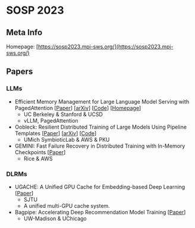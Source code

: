# SOSP 2023

## Meta Info

Homepage: [https://sosp2023.mpi-sws.org/](https://sosp2023.mpi-sws.org/)

## Papers

### LLMs

* Efficient Memory Management for Large Language Model Serving with PagedAttention \[[Paper](https://dl.acm.org/doi/10.1145/3600006.3613165)] \[[arXiv](https://browse.arxiv.org/abs/2309.06180)] \[[Code](https://github.com/vllm-project/vllm)] \[[Homepage](https://vllm.ai/)]
  * UC Berkeley & Stanford & UCSD
  * vLLM, PagedAttention
* Oobleck: Resilient Distributed Training of Large Models Using Pipeline Templates \[[Paper](https://dl.acm.org/doi/abs/10.1145/3600006.3613152)] \[[arXiv](https://browse.arxiv.org/abs/2309.08125)] \[[Code](https://github.com/SymbioticLab/Oobleck)]
  * UMich SymbioticLab & AWS & PKU
* GEMINI: Fast Failure Recovery in Distributed Training with In-Memory Checkpoints \[[Paper](https://dl.acm.org/doi/10.1145/3600006.3613145)]
  * Rice & AWS

### DLRMs

* UGACHE: A Unified GPU Cache for Embedding-based Deep Learning \[[Paper](https://dl.acm.org/doi/10.1145/3600006.3613169)]
  * SJTU
  * A unified multi-GPU cache system.
* Bagpipe: Accelerating Deep Recommendation Model Training \[[Paper](https://dl.acm.org/doi/abs/10.1145/3600006.3613142)]
  * UW-Madison & UChicago

